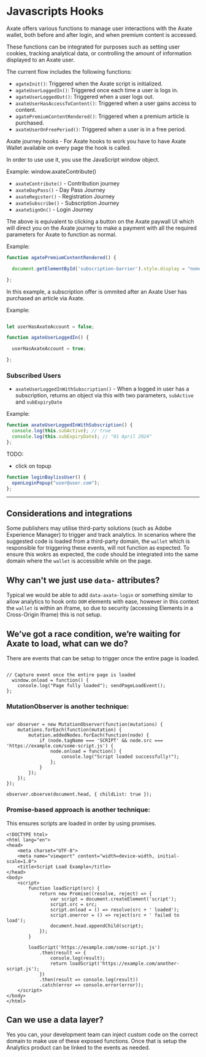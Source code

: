 # Javascripts Hooks

Axate offers various functions to manage user interactions with the Axate wallet, both before and after login, and when premium content is accessed.

These functions can be integrated for purposes such as setting user cookies, tracking analytical data, or controlling the amount of information displayed to an Axate user.

The current flow includes the following functions:

* `agateInit()`: Triggered when the Axate script is initialized.
* `agateUserLoggedIn()`: Triggered once each time a user is logs in.
* `agateUserLoggedOut()`: Triggered when a user logs out.
* `axateUserHasAccessToContent()`: Triggered when a user gains access to content.
* `agatePremiumContentRendered()`: Triggered when a premium article is purchased.
* `axateUserOnFreePeriod()`: Triggered when a user is in a free period.

Axate journey hooks - For Axate hooks to work you have to have Axate Wallet available on every page the hook is called.

In order to use use it, you use the JavaScript window object.

Example: window.axateContribute()

* `axateContribute()` - Contribution journey
* `axateDayPass()` - Day Pass Journey
* `axateRegister()` - Registration Journey
* `axateSubscribe()` - Subscription Journey
* `axateSignOn()` - Login Journey

The above is equivalent to clicking a button on the Axate paywall UI which
will direct you on the Axate journey to make a payment with all the required parameters for Axate to function as normal. 

Example: 

```js
function agatePremiumContentRendered() {

  document.getElementById('subscription-barrier').style.display = "none";

};
```
In this example, a subscription offer is ommited after an Axate User has purchased an article via Axate.

Example: 

```js

let userHasAxateAccount = false;

function agateUserLoggedIn() {

  userHasAxateAccount = true;

};
```


### Subscribed Users

* `axateUserLoggedInWithSubscription()` - When a logged in user has a subscription, returns an object via this with two parameters, `subActive` and `subExpiryDate`

Example: 

```js
function axateUserLoggedInWithSubscription() {
  console.log(this.subActive); // true
  console.log(this.subExpiryDate); // "01 April 2024"
};
```

TODO: 
 - click on topup




```js
function loginBaylissUser() {
  openLoginPopup("user@user.com");
};
```

---

## Considerations and integrations

Some publishers may utilise third-party solutions (such as Adobe Experience Manager) to trigger and track analytics. In scenarios where the suggested code is loaded from a third-party domain, the `wallet` which is responsible for triggering these events, will not function as expected. To ensure this wokrs as expected, the code should be integrated into the same domain where the `wallet` is accessible while on the page.

## Why can't we just use `data-` attributes?

Typical we would be able to add `data-axate-login` or something similar to allow analytics to hook onto `DOM` elements with ease, however in this context the `wallet` is within an iframe, so due to security (accessing Elements in a Cross-Origin Iframe) this is not setup.

## We’ve got a race condition, we’re waiting for Axate to load, what can we do?

There are events that can be setup to trigger once the entire page is loaded.

```

// Capture event once the entire page is loaded
  window.onload = function() {
    console.log("Page fully loaded"); sendPageLoadEvent();
};

```

### MutationObserver is another technique:

```

var observer = new MutationObserver(function(mutations) {
    mutations.forEach(function(mutation) {
        mutation.addedNodes.forEach(function(node) {
            if (node.tagName === 'SCRIPT' && node.src === 'https://example.com/some-script.js') {
                node.onload = function() {
                    console.log("Script loaded successfully!");
                };
            }
        });
    });
});

observer.observe(document.head, { childList: true });

```

### Promise-based approach is another technique:
This ensures scripts are loaded in order by using promises.

```
<!DOCTYPE html>
<html lang="en">
<head>
    <meta charset="UTF-8">
    <meta name="viewport" content="width=device-width, initial-scale=1.0">
    <title>Script Load Example</title>
</head>
<body>
    <script>
        function loadScript(src) {
            return new Promise((resolve, reject) => {
                var script = document.createElement('script');
                script.src = src;
                script.onload = () => resolve(src + ' loaded');
                script.onerror = () => reject(src + ' failed to load');
                document.head.appendChild(script);
            });
        }

        loadScript('https://example.com/some-script.js')
            .then(result => {
                console.log(result);
                return loadScript('https://example.com/another-script.js');
            })
            .then(result => console.log(result))
            .catch(error => console.error(error));
    </script>
</body>
</html>

```

## Can we use a data layer?

Yes you can, your development team can inject custom code on the correct domain to make use of these exposed functions.  Once that is setup the Analytics product can be linked to the events as needed.


